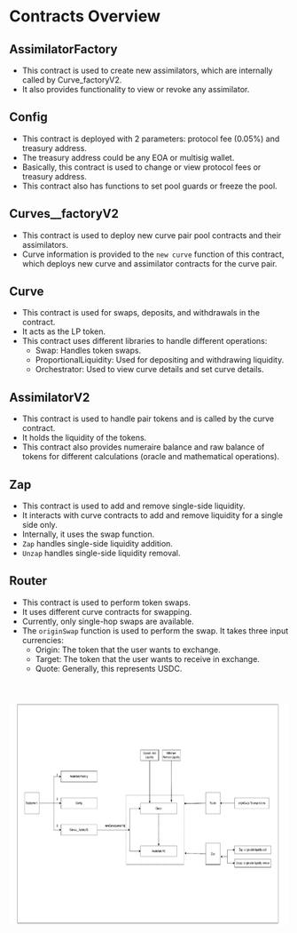 # Contracts Overview

## AssimilatorFactory

- This contract is used to create new assimilators, which are internally called by Curve_factoryV2.
- It also provides functionality to view or revoke any assimilator.

## Config

- This contract is deployed with 2 parameters: protocol fee (0.05%) and treasury address.
- The treasury address could be any EOA or multisig wallet.
- Basically, this contract is used to change or view protocol fees or treasury address.
- This contract also has functions to set pool guards or freeze the pool.

## Curves\_\_factoryV2

- This contract is used to deploy new curve pair pool contracts and their assimilators.
- Curve information is provided to the `new curve` function of this contract, which deploys new curve and assimilator contracts for the curve pair.

## Curve

- This contract is used for swaps, deposits, and withdrawals in the contract.
- It acts as the LP token.
- This contract uses different libraries to handle different operations:
  - Swap: Handles token swaps.
  - ProportionalLiquidity: Used for depositing and withdrawing liquidity.
  - Orchestrator: Used to view curve details and set curve details.

## AssimilatorV2

- This contract is used to handle pair tokens and is called by the curve contract.
- It holds the liquidity of the tokens.
- This contract also provides numeraire balance and raw balance of tokens for different calculations (oracle and mathematical operations).

## Zap

- This contract is used to add and remove single-side liquidity.
- It interacts with curve contracts to add and remove liquidity for a single side only.
- Internally, it uses the swap function.
- `Zap` handles single-side liquidity addition.
- `Unzap` handles single-side liquidity removal.

## Router

- This contract is used to perform token swaps.
- It uses different curve contracts for swapping.
- Currently, only single-hop swaps are available.
- The `originSwap` function is used to perform the swap. It takes three input currencies:
  - Origin: The token that the user wants to exchange.
  - Target: The token that the user wants to receive in exchange.
  - Quote: Generally, this represents USDC.

<img src="./contractsFlow.png" alt="contracts flow" style="width:700px;height:400px;margin-top:40px;">
